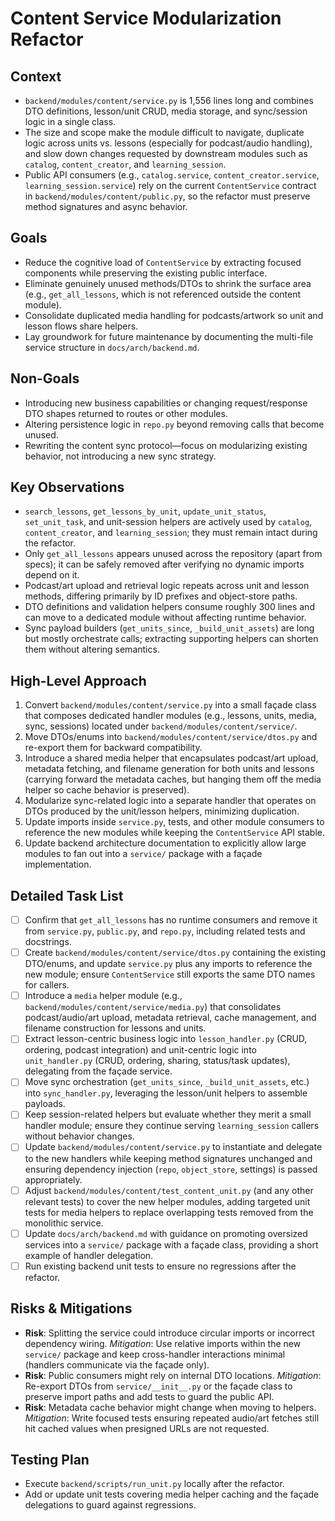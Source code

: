 # Content Service Modularization Refactor

## Context
- `backend/modules/content/service.py` is 1,556 lines long and combines DTO definitions, lesson/unit CRUD, media storage, and sync/session logic in a single class.
- The size and scope make the module difficult to navigate, duplicate logic across units vs. lessons (especially for podcast/audio handling), and slow down changes requested by downstream modules such as `catalog`, `content_creator`, and `learning_session`.
- Public API consumers (e.g., `catalog.service`, `content_creator.service`, `learning_session.service`) rely on the current `ContentService` contract in `backend/modules/content/public.py`, so the refactor must preserve method signatures and async behavior.

## Goals
- Reduce the cognitive load of `ContentService` by extracting focused components while preserving the existing public interface.
- Eliminate genuinely unused methods/DTOs to shrink the surface area (e.g., `get_all_lessons`, which is not referenced outside the content module).
- Consolidate duplicated media handling for podcasts/artwork so unit and lesson flows share helpers.
- Lay groundwork for future maintenance by documenting the multi-file service structure in `docs/arch/backend.md`.

## Non-Goals
- Introducing new business capabilities or changing request/response DTO shapes returned to routes or other modules.
- Altering persistence logic in `repo.py` beyond removing calls that become unused.
- Rewriting the content sync protocol—focus on modularizing existing behavior, not introducing a new sync strategy.

## Key Observations
- `search_lessons`, `get_lessons_by_unit`, `update_unit_status`, `set_unit_task`, and unit-session helpers are actively used by `catalog`, `content_creator`, and `learning_session`; they must remain intact during the refactor.
- Only `get_all_lessons` appears unused across the repository (apart from specs); it can be safely removed after verifying no dynamic imports depend on it.
- Podcast/art upload and retrieval logic repeats across unit and lesson methods, differing primarily by ID prefixes and object-store paths.
- DTO definitions and validation helpers consume roughly 300 lines and can move to a dedicated module without affecting runtime behavior.
- Sync payload builders (`get_units_since`, `_build_unit_assets`) are long but mostly orchestrate calls; extracting supporting helpers can shorten them without altering semantics.

## High-Level Approach
1. Convert `backend/modules/content/service.py` into a small façade class that composes dedicated handler modules (e.g., lessons, units, media, sync, sessions) located under `backend/modules/content/service/`.
2. Move DTOs/enums into `backend/modules/content/service/dtos.py` and re-export them for backward compatibility.
3. Introduce a shared media helper that encapsulates podcast/art upload, metadata fetching, and filename generation for both units and lessons (carrying forward the metadata caches, but hanging them off the media helper so cache behavior is preserved).
4. Modularize sync-related logic into a separate handler that operates on DTOs produced by the unit/lesson helpers, minimizing duplication.
5. Update imports inside `service.py`, tests, and other module consumers to reference the new modules while keeping the `ContentService` API stable.
6. Update backend architecture documentation to explicitly allow large modules to fan out into a `service/` package with a façade implementation.

## Detailed Task List
- [ ] Confirm that `get_all_lessons` has no runtime consumers and remove it from `service.py`, `public.py`, and `repo.py`, including related tests and docstrings.
- [ ] Create `backend/modules/content/service/dtos.py` containing the existing DTO/enums, and update `service.py` plus any imports to reference the new module; ensure `ContentService` still exports the same DTO names for callers.
- [ ] Introduce a `media` helper module (e.g., `backend/modules/content/service/media.py`) that consolidates podcast/audio/art upload, metadata retrieval, cache management, and filename construction for lessons and units.
- [ ] Extract lesson-centric business logic into `lesson_handler.py` (CRUD, ordering, podcast integration) and unit-centric logic into `unit_handler.py` (CRUD, ordering, sharing, status/task updates), delegating from the façade service.
- [ ] Move sync orchestration (`get_units_since`, `_build_unit_assets`, etc.) into `sync_handler.py`, leveraging the lesson/unit helpers to assemble payloads.
- [ ] Keep session-related helpers but evaluate whether they merit a small handler module; ensure they continue serving `learning_session` callers without behavior changes.
- [ ] Update `backend/modules/content/service.py` to instantiate and delegate to the new handlers while keeping method signatures unchanged and ensuring dependency injection (`repo`, `object_store`, settings) is passed appropriately.
- [ ] Adjust `backend/modules/content/test_content_unit.py` (and any other relevant tests) to cover the new helper modules, adding targeted unit tests for media helpers to replace overlapping tests removed from the monolithic service.
- [ ] Update `docs/arch/backend.md` with guidance on promoting oversized services into a `service/` package with a façade class, providing a short example of handler delegation.
- [ ] Run existing backend unit tests to ensure no regressions after the refactor.

## Risks & Mitigations
- **Risk**: Splitting the service could introduce circular imports or incorrect dependency wiring. *Mitigation*: Use relative imports within the new `service/` package and keep cross-handler interactions minimal (handlers communicate via the façade only).
- **Risk**: Public consumers might rely on internal DTO locations. *Mitigation*: Re-export DTOs from `service/__init__.py` or the façade class to preserve import paths and add tests to guard the public API.
- **Risk**: Metadata cache behavior might change when moving to helpers. *Mitigation*: Write focused tests ensuring repeated audio/art fetches still hit cached values when presigned URLs are not requested.

## Testing Plan
- Execute `backend/scripts/run_unit.py` locally after the refactor.
- Add or update unit tests covering media helper caching and the façade delegations to guard against regressions.
